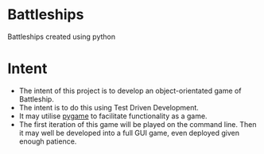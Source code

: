 # Battleships
Battleships created using python

# Intent
- The intent of this project is to develop an object-orientated game of Battleship.
- The intent is to do this using Test Driven Development.
- It may utilise [pygame](https://www.pygame.org/news) to facilitate functionality as a game.
- The first iteration of this game will be played on the command line. Then it may well be developed into a full GUI game, even deployed given enough patience.
